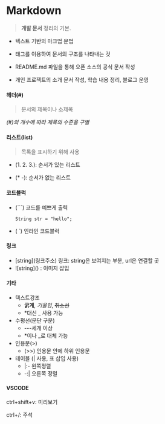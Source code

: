 # Markdown

> **개발 문서** 정리의 기본.

- 텍스트 기반의 마크업 문법

- 태그를 이용하여 문서의 구조를 나타내는 것

- README.md 파일을 통해 오픈 소스의 공식 문서 작성

- 개인 프로젝트의 소개 문서 작성, 학습 내용 정리, 블로그 운영



#### 헤더(#)

> 문서의 제목이나 소제목

*(#)의 개수에 따라 제목의 수준을 구별*



#### 리스트(list)

> 목록을 표시하기 위해 사용

- (1. 2. 3.): 순서가 있는 리스트

- (* -): 순서가 없는 리스트



#### 코드블럭

- (```)	코드를 예쁘게 출력

  ```String str = "hello";```

- ( `)	인라인 코드블럭



#### 링크

- [string]\(링크주소) 링크: string은 보여지는 부분, url은 연결할 곳
- ![string]\() : 이미지 삽입



#### 기타

- 텍스트강조
  - **굵게**, *기울임*, ~~취소선~~
  - *대신 _ 사용 가능
- 수평선(문단 구분)
  - ---세개 이상
  - *이나 _로 대체 가능
- 인용문(>)
  - (>>) 인용문 안에 하위 인용문
- 테이블 (| 사용, 표 삽입 사용)
  - |:-    왼쪽정렬
  - -:|    오른쪽 정렬

#### VSCODE

ctrl+shift+v: 미리보기

ctrl+/: 주석